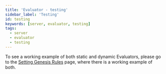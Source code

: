 ```yaml
---
title: 'Evaluator - testing'
sidebar_label: 'Testing'
id: testing
keywords: [server, evaluator, testing]
tags:
  - server
  - evaluator
  - testing
---
```



To see a working example of both static and dynamic Evaluators, please go to the [Setting Genesis Rules](../../../getting-started/go-to-the-next-level/setting-genesis-evaluator-rules/) page, where there is a working example of both.
